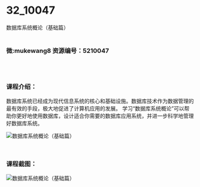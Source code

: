 # 32_10047
数据库系统概论（基础篇）
<br/></br>
<h3>微:mukewang8 资源编号：5210047</h3>
<br/></br>
<h3>课程介绍：</h3>
<p><a title="查看与 数据库 相关的文章" target="_blank">数据库</a>系统已经成为现代信息系统的核心和基础设施。数据库技术作为数据管理的最有效的手段，极大地促进了计算机应用的发展。 学习“数据库系统概论”可以帮助你更好地使用数据库，设计适合你需要的数据库应用系统，并进一步科学地管理好数据库系统。</p>
<p><img src="https://www.ko996.com/wp-content/uploads/img/2020/02/1-1-300x172.png" alt="数据库系统概论（基础篇）"></p>
<p>&nbsp;</p>
<div class="info-desc">
<h3>课程截图：</h3>
<p><img src="https://www.ko996.com/wp-content/uploads/img/2020/02/11-1.png" alt="数据库系统概论（基础篇）"></p>


			
</div>
